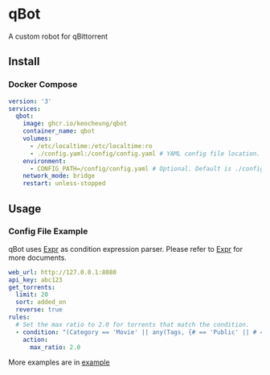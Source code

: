 # qBot
A custom robot for qBittorrent

## Install
### Docker Compose
```yaml
version: '3'
services:
  qbot:
    image: ghcr.io/keocheung/qbot
    container_name: qbot
    volumes:
      - /etc/localtime:/etc/localtime:ro
      - ./config.yaml:/config/config.yaml # YAML config file location. Support YAML & JSON
    environment:
      - CONFIG_PATH=/config/config.yaml # Optional. Default is ./config.yaml
    network_mode: bridge
    restart: unless-stopped
```

## Usage
### Config File Example
qBot uses [Expr](https://github.com/antonmedv/expr) as condition expression parser. Please refer to [Expr](https://github.com/antonmedv/expr) for more documents.
```yaml
web_url: http://127.0.0.1:8080
api_key: abc123
get_torrents:
  limit: 20
  sort: added_on
  reverse: true
rules:
  # Set the max ratio to 2.0 for torrents that match the condition.
  - condition: "(Category == 'Movie' || any(Tags, {# == 'Public' || # == 'Private'})) && MaxRatio == -1"
    action:
      max_ratio: 2.0
```
More examples are in [example](./example)